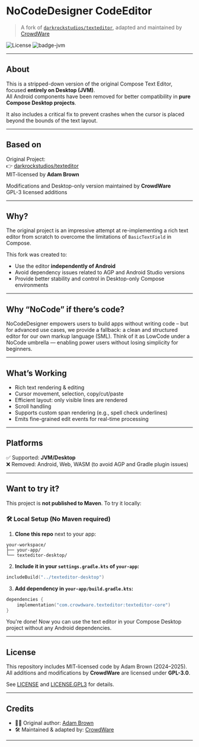 # NoCodeDesigner CodeEditor

> A fork of [`darkrockstudios/texteditor`](https://github.com/darkrockstudios/texteditor), adapted and maintained by [CrowdWare](https://crowdware.info)

![License](https://img.shields.io/badge/license-MIT%20%2B%20GPL3-blue.svg)
![badge-jvm]

---

## About

This is a stripped-down version of the original Compose Text Editor, focused **entirely on Desktop (JVM)**.  
All Android components have been removed for better compatibility in **pure Compose Desktop projects**.

It also includes a critical fix to prevent crashes when the cursor is placed beyond the bounds of the text layout.

---

## Based on

Original Project:  
👉 [darkrockstudios/texteditor](https://github.com/Wavesonics/ComposeTextEditorLibrary)  
MIT-licensed by **Adam Brown**

Modifications and Desktop-only version maintained by **CrowdWare**  
GPL-3 licensed additions

---

## Why?

The original project is an impressive attempt at re-implementing a rich text editor from scratch to overcome the limitations of `BasicTextField` in Compose.

This fork was created to:

- Use the editor **independently of Android**
- Avoid dependency issues related to AGP and Android Studio versions
- Provide better stability and control in Desktop-only Compose environments

---

## Why “NoCode” if there’s code?
NoCodeDesigner empowers users to build apps without writing code – but for advanced use cases, 
we provide a fallback: a clean and structured editor for our own markup language (SML). 
Think of it as LowCode under a NoCode umbrella — enabling power users without losing 
simplicity for beginners.

---

## What’s Working

- Rich text rendering & editing
- Cursor movement, selection, copy/cut/paste
- Efficient layout: only visible lines are rendered
- Scroll handling
- Supports custom span rendering (e.g., spell check underlines)
- Emits fine-grained edit events for real-time processing

---

## Platforms

✅ Supported: **JVM/Desktop**  
❌ Removed: Android, Web, WASM (to avoid AGP and Gradle plugin issues)

---

## Want to try it?

This project is **not published to Maven**. To try it locally:

### 🛠️ Local Setup (No Maven required)

1. **Clone this repo** next to your app:

```
your-workspace/
├── your-app/
└── texteditor-desktop/
```

2. **Include it in your `settings.gradle.kts` of `your-app`:**

```kotlin
includeBuild("../texteditor-desktop")
```

3. **Add dependency in `your-app/build.gradle.kts`:**

```kotlin
dependencies {
    implementation("com.crowdware.texteditor:texteditor-core")
}
```

You're done! Now you can use the text editor in your Compose Desktop project without any Android dependencies.

---

## License

This repository includes MIT-licensed code by Adam Brown (2024–2025).  
All additions and modifications by **CrowdWare** are licensed under **GPL-3.0**.

See [LICENSE](./LICENSE) and [LICENSE.GPL3](./LICENSE.GPL3) for details.

---

## Credits

- 🧑‍💻 Original author: [Adam Brown](https://github.com/darkrockstudios)
- 🛠️ Maintained & adapted by: [CrowdWare](https://crowdware.info)

---

[badge-jvm]: http://img.shields.io/badge/-jvm-DB413D.svg?style=flat
